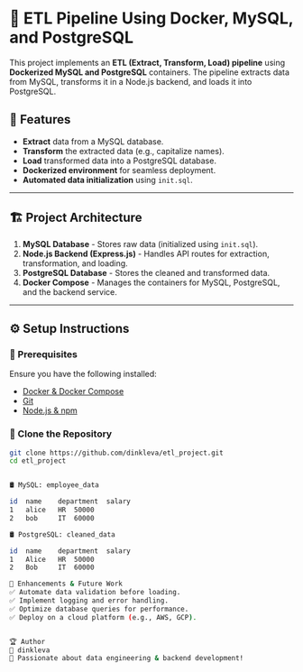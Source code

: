 # 🚀 ETL Pipeline Using Docker, MySQL, and PostgreSQL

This project implements an **ETL (Extract, Transform, Load) pipeline** using **Dockerized MySQL and PostgreSQL** containers. The pipeline extracts data from MySQL, transforms it in a Node.js backend, and loads it into PostgreSQL.

## 📌 Features
- **Extract** data from a MySQL database.
- **Transform** the extracted data (e.g., capitalize names).
- **Load** transformed data into a PostgreSQL database.
- **Dockerized environment** for seamless deployment.
- **Automated data initialization** using `init.sql`.

---

## 🏗️ **Project Architecture**
1. **MySQL Database** - Stores raw data (initialized using `init.sql`).
2. **Node.js Backend (Express.js)** - Handles API routes for extraction, transformation, and loading.
3. **PostgreSQL Database** - Stores the cleaned and transformed data.
4. **Docker Compose** - Manages the containers for MySQL, PostgreSQL, and the backend service.

---

## ⚙️ **Setup Instructions**

### **🔹 Prerequisites**
Ensure you have the following installed:
- [Docker & Docker Compose](https://docs.docker.com/get-docker/)
- [Git](https://git-scm.com/)
- [Node.js & npm](https://nodejs.org/)

### **🔹 Clone the Repository**
```bash
git clone https://github.com/dinkleva/etl_project.git
cd etl_project


🛢 MySQL: employee_data

id	name	department	salary
1	alice	HR	50000
2	bob	    IT	60000

🛢 PostgreSQL: cleaned_data

id	name	department	salary
1	Alice	HR	50000
2	Bob	    IT	60000

🚀 Enhancements & Future Work
✅ Automate data validation before loading.
✅ Implement logging and error handling.
✅ Optimize database queries for performance.
✅ Deploy on a cloud platform (e.g., AWS, GCP).


🏆 Author
👤 dinkleva
💼 Passionate about data engineering & backend development!